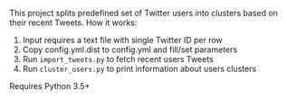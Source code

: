 This project splits predefined set of Twitter users into clusters based on their recent Tweets.
How it works:
 1. Input requires a text file with single Twitter ID per row
 2. Copy config.yml.dist to config.yml and fill/set parameters
 3. Run `import_tweets.py` to fetch recent users Tweets
 4. Run `cluster_users.py` to print information about users clusters
 
 Requires Python 3.5+
